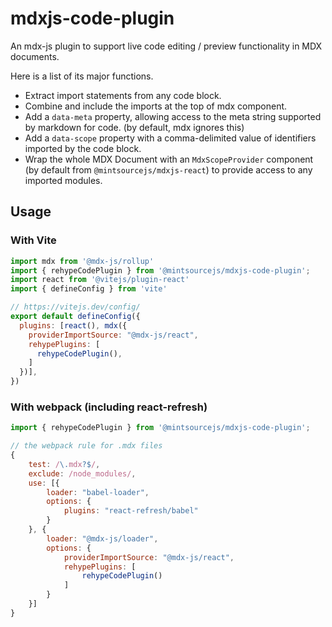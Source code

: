 # mdxjs-code-plugin

An mdx-js plugin to support live code editing / preview functionality in MDX documents.

Here is a list of its major functions.

* Extract import statements from any code block.
* Combine and include the imports at the top of mdx component.
* Add a `data-meta` property, allowing access to the meta string supported by markdown for code. (by default, mdx ignores this)
* Add a `data-scope` property with a comma-delimited value of identifiers imported by the code block.
* Wrap the whole MDX Document with an `MdxScopeProvider` component (by default from `@mintsourcejs/mdxjs-react`) to provide access to any imported modules.

## Usage

### With Vite
```js
import mdx from '@mdx-js/rollup'
import { rehypeCodePlugin } from '@mintsourcejs/mdxjs-code-plugin';
import react from '@vitejs/plugin-react'
import { defineConfig } from 'vite'

// https://vitejs.dev/config/
export default defineConfig({
  plugins: [react(), mdx({
    providerImportSource: "@mdx-js/react",
    rehypePlugins: [
      rehypeCodePlugin(),
    ]
  })],
})
```

### With webpack (including react-refresh)
```js
import { rehypeCodePlugin } from '@mintsourcejs/mdxjs-code-plugin';

// the webpack rule for .mdx files
{
    test: /\.mdx?$/,
    exclude: /node_modules/,
    use: [{
        loader: "babel-loader",
        options: {
            plugins: "react-refresh/babel"
        }
    }, {
        loader: "@mdx-js/loader",
        options: {
            providerImportSource: "@mdx-js/react",
            rehypePlugins: [
                rehypeCodePlugin()
            ]
        }
    }]
}
```
